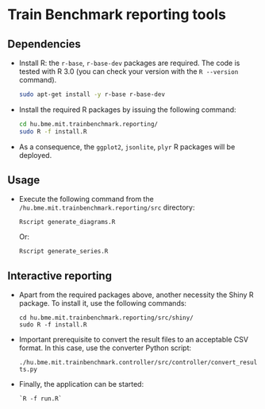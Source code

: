 Train Benchmark reporting tools
===============================

## Dependencies

* Install R: the `r-base`, `r-base-dev` packages are required. The code is tested with R 3.0 (you can check your version with the `R --version` command).

    ```bash
    sudo apt-get install -y r-base r-base-dev
    ```

* Install the required R packages by issuing the following command:

    ```bash
    cd hu.bme.mit.trainbenchmark.reporting/
    sudo R -f install.R
    ```
* As a consequence, the `ggplot2`, `jsonlite`, `plyr` R packages will be deployed.

## Usage
    
* Execute the following command from the `/hu.bme.mit.trainbenchmark.reporting/src` directory:

     `Rscript generate_diagrams.R` 
    
    Or:
    
     `Rscript generate_series.R`
     
## Interactive reporting
* Apart from the required packages above, another necessity the Shiny R package. To install it, use the following commands: 
    
     ```
     cd hu.bme.mit.trainbenchmark.reporting/src/shiny/
     sudo R -f install.R
     ```
* Important prerequisite to convert the result files to an acceptable CSV format. In this case, use the converter Python script:
 
    `./hu.bme.mit.trainbenchmark.controller/src/controller/convert_results.py`

* Finally, the application can be started: 
    
      `R -f run.R`
     
     
